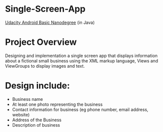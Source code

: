 # Single-Screen-App
[Udacity Android Basic Nanodegree](https://www.udacity.com/course/android-basics-nanodegree-by-google--nd803) (in Java)


# Project Overview
Designing and implementation a single screen app that displays information about a fictional small business using the XML markup language, Views and ViewGroups to display images and text.


# Design include:
- Business name
- At least one photo representing the business
- Contact information for business (eg phone number, email address, website)
- Address of the Business
- Description of business
